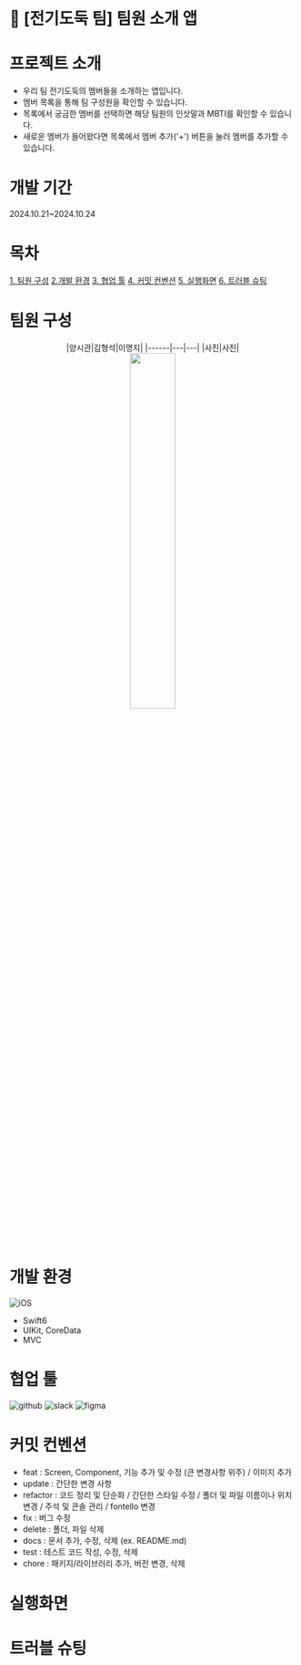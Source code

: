 # 🔌 [전기도둑 팀] 팀원 소개 앱

프로젝트 소개
===========
- 우리 팀 전기도둑의 멤버들을 소개하는 앱입니다.
- 멤버 목록을 통해 팀 구성원을 확인할 수 있습니다.
- 목록에서 궁금한 멤버를 선택하면 해당 팀원의 인삿말과 MBTI를 확인할 수 있습니다.
- 새로운 멤버가 들어왔다면 목록에서 멤버 추가('+') 버튼을 눌러 멤버를 추가할 수 있습니다.

개발 기간
========
2024.10.21~2024.10.24

목차
====
[1. 팀원 구성](#팀원구성)
[2.개발 환경](#개발환경)
[3. 협업 툴](#협업툴)
[4. 커밋 컨벤션](#커밋컨벤션)
[5. 실행화면](#실행화면)
[6. 트러블 슈팅](#트러블슈팅)

팀원 구성
=======
<p align="center">
|양시관|김형석|이명지|
|------|---|---|
|사진|사진|<img width="40%", src="https://github.com/user-attachments/assets/ec945463-7a35-4a7e-984b-75490b3520de"|
|테스트1|테스트2|@zzangmmz|
</p>

개발 환경
=======
![iOS](https://img.shields.io/badge/iOS-000000?style=for-the-badge&logo=ios&logoColor=white)
- Swift6
- UIKit, CoreData
- MVC

협업 툴
======
![github](https://img.shields.io/badge/GitHub-100000?style=for-the-badge&logo=github&logoColor=white) ![slack](https://img.shields.io/badge/Slack-4A154B?style=for-the-badge&logo=slack&logoColor=white) ![figma](https://img.shields.io/badge/Figma-F24E1E?style=for-the-badge&logo=figma&logoColor=white)

커밋 컨벤션
=========
- feat : Screen, Component, 기능 추가 및 수정 (큰 변경사항 위주) / 이미지 추가
- update : 간단한 변경 사항
- refactor : 코드 정리 및 단순화 / 간단한 스타일 수정 / 폴더 및 파일 이름이나 위치 변경 / 주석 및 콘솔 관리 / fontello 변경
- fix : 버그 수정
- delete : 폴더, 파일 삭제
- docs : 문서 추가, 수정, 삭제 (ex. README.md)
- test : 테스트 코드 작성, 수정, 삭제
- chore : 패키지/라이브러리 추가, 버전 변경, 삭제

실행화면
========


트러블 슈팅
==========
